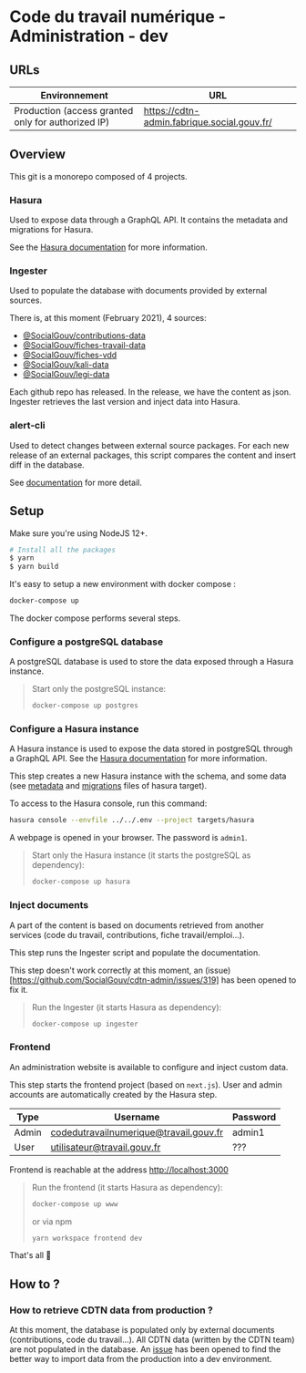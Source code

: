 # Code du travail numérique - Administration - dev

## URLs

| Environnement                                              | URL                                                         |
|------------------------------------------------------------|-------------------------------------------------------------|
|    Production (access granted only for authorized IP)      |  <https://cdtn-admin.fabrique.social.gouv.fr/>              |

## Overview

This git is a monorepo composed of 4 projects.

### Hasura

Used to expose data through a GraphQL API.
It contains the metadata and migrations for Hasura.

See the [Hasura documentation](https://hasura.io/docs/1.0/graphql/core/index.html) for more information.

### Ingester

Used to populate the database with documents provided by external sources.

There is, at this moment (February 2021), 4 sources:
 * [@SocialGouv/contributions-data](https://github.com/SocialGouv/contributions-data)
 * [@SocialGouv/fiches-travail-data](https://github.com/SocialGouv/fiches-travail-data)
 * [@SocialGouv/fiches-vdd](https://github.com/SocialGouv/fiches-vdd)
 * [@SocialGouv/kali-data](https://github.com/SocialGouv/kali-data)
 * [@SocialGouv/legi-data](https://github.com/SocialGouv/legi-data)

Each github repo has released. In the release, we have the content as json. 
Ingester retrieves the last version and inject data into Hasura.

### alert-cli

Used to detect changes between external source packages.
For each new release of an external packages, this script compares the content and insert diff in the database.

See [documentation](targets/alert-cli/README.md) for more detail.

## Setup

Make sure you're using NodeJS 12+.

```sh
# Install all the packages
$ yarn
$ yarn build
```

It's easy to setup a new environment with docker compose :

```sh
docker-compose up
```

The docker compose performs several steps.

### Configure a postgreSQL database

A postgreSQL database is used to store the data exposed through a Hasura instance.

> Start only the postgreSQL instance:
> ```sh
> docker-compose up postgres
> ```

### Configure a Hasura instance

A Hasura instance is used to expose the data stored in postgreSQL through a GraphQL API. 
See the [Hasura documentation](https://hasura.io/docs/1.0/graphql/core/index.html) for more information.

This step creates a new Hasura instance with the schema, 
and some data (see [metadata](targets/hasura/metadata) and [migrations](targets/hasura/migrations) files of hasura target).

To access to the Hasura console, run this command:

```sh
hasura console --envfile ../../.env --project targets/hasura
```

A webpage is opened in your browser. The password is `admin1`.

> Start only the Hasura instance (it starts the postgreSQL as dependency):
> ```sh
> docker-compose up hasura
> ```

### Inject documents

A part of the content is based on documents retrieved from another services (code du travail, contributions, fiche travail/emploi...).

This step runs the Ingester script and populate the documentation.

This step doesn't work correctly at this moment, an (issue)[https://github.com/SocialGouv/cdtn-admin/issues/319] has been opened to fix it.

> Run the Ingester (it starts Hasura as dependency):
> ```sh
> docker-compose up ingester
> ```

### Frontend

An administration website is available to configure and inject custom data.

This step starts the frontend project (based on `next.js`). 
User and admin accounts are automatically created by the Hasura step.

| Type         | Username                                | Password |
|--------------|-----------------------------------------|----------|
|    Admin     |  codedutravailnumerique@travail.gouv.fr | admin1   | 
|    User      |  utilisateur@travail.gouv.fr            | ???      |

Frontend is reachable at the address <http://localhost:3000>

> Run the frontend (it starts Hasura as dependency):
> ```sh
> docker-compose up www
> ```
> or via npm
> ```sh
> yarn workspace frontend dev
> ```

That's all 🎉

## How to ?

### How to retrieve CDTN data from production ?

At this moment, the database is populated only by external documents (contributions, code du travail...). 
All CDTN data (written by the CDTN team) are not populated in the database.
An [issue](https://github.com/SocialGouv/cdtn-admin/issues/320) has been opened to find the better way to import data from the production into a dev environment.


